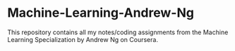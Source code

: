 # Machine-Learning-Andrew-Ng
This repository contains all my notes/coding assignments from the Machine Learning Specialization by Andrew Ng on Coursera.
